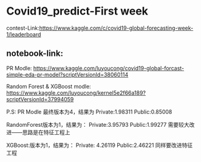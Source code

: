 # Covid19_predict-First week
contest-Link:https://www.kaggle.com/c/covid19-global-forecasting-week-1/leaderboard
## notebook-link:
  PR Modle: https://www.kaggle.com/luyoucong/covid19-global-forcast-simple-eda-pr-model?scriptVersionId=38060114
 
 Random Forest & XGBoost modle: https://www.kaggle.com/luyoucong/kernel5e2f66a189?scriptVersionId=37994059
  
  P.S: PR Modle 最终版本为4，结果为
  Private:1.98311 Public:0.85008
  
  RandomForest版本为1，结果为：
   Private:3.95793 Public:1.99277 需要较大改进——思路是在特征工程上
    
  XGBoost:版本为1，结果为：
Private: 4.26119  Public:2.46221   同样要改进特征工程
